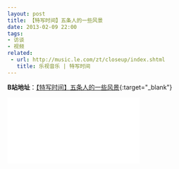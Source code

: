 ```yaml
---
layout: post
title: 【特写时间】五条人的一些风景
date: 2013-02-09 22:00
tags:
- 访谈
- 视频
related: 
 - url: http://music.le.com/zt/closeup/index.shtml
   title: 乐视音乐 | 特写时间
---
```

**B站地址**：[【特写时间】五条人的一些风景](https://www.bilibili.com/video/BV1NZ4y1N7ep/){:target="_blank"}

<div class="iframe-container">
<iframe class="responsive-iframe" src="//player.bilibili.com/player.html?aid=372024887&bvid=BV1NZ4y1N7ep&cid=236238137&page=1" frameborder="no" allowfullscreen="true"></iframe>
</div>

